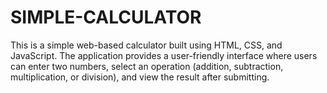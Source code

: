 # SIMPLE-CALCULATOR
This is a simple web-based calculator built using HTML, CSS, and JavaScript. The application provides a user-friendly interface where users can enter two numbers, select an operation (addition, subtraction, multiplication, or division), and view the result after submitting.
